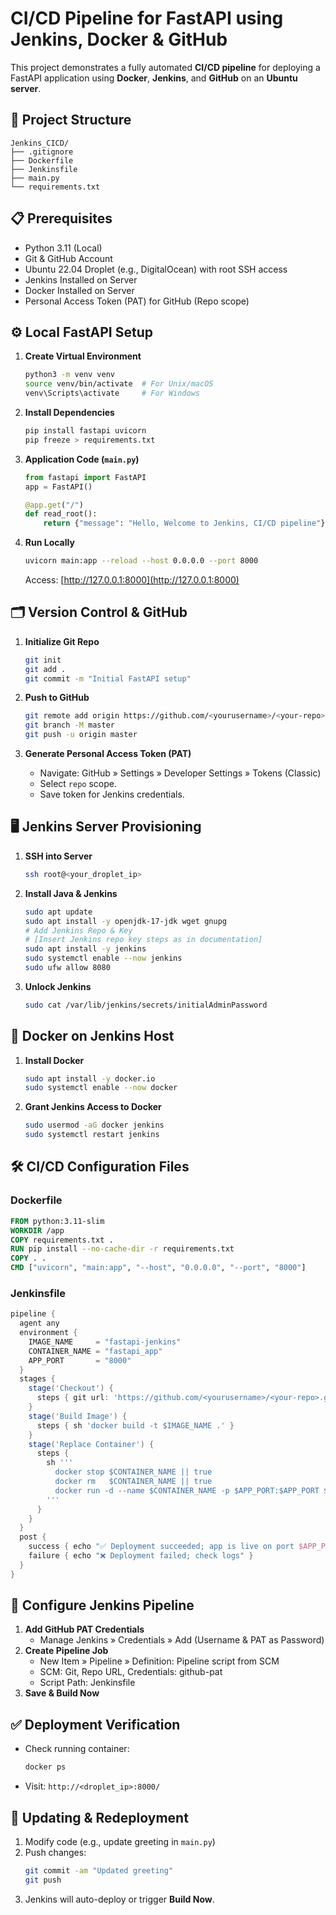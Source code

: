 
# CI/CD Pipeline for FastAPI using Jenkins, Docker & GitHub

This project demonstrates a fully automated **CI/CD pipeline** for deploying a FastAPI application using **Docker**, **Jenkins**, and **GitHub** on an **Ubuntu server**.

## 📂 Project Structure
```
Jenkins_CICD/
├── .gitignore
├── Dockerfile
├── Jenkinsfile
├── main.py
└── requirements.txt
```

## 📋 Prerequisites
- Python 3.11 (Local)
- Git & GitHub Account
- Ubuntu 22.04 Droplet (e.g., DigitalOcean) with root SSH access
- Jenkins Installed on Server
- Docker Installed on Server
- Personal Access Token (PAT) for GitHub (Repo scope)

## ⚙️ Local FastAPI Setup
1. **Create Virtual Environment**
    ```bash
    python3 -m venv venv
    source venv/bin/activate  # For Unix/macOS
    venv\Scripts\activate     # For Windows
    ```

2. **Install Dependencies**
    ```bash
    pip install fastapi uvicorn
    pip freeze > requirements.txt
    ```

3. **Application Code (`main.py`)**
    ```python
    from fastapi import FastAPI
    app = FastAPI()

    @app.get("/")
    def read_root():
        return {"message": "Hello, Welcome to Jenkins, CI/CD pipeline"}
    ```

4. **Run Locally**
    ```bash
    uvicorn main:app --reload --host 0.0.0.0 --port 8000
    ```
    Access: [http://127.0.0.1:8000](http://127.0.0.1:8000)

## 🗂️ Version Control & GitHub
1. **Initialize Git Repo**
    ```bash
    git init
    git add .
    git commit -m "Initial FastAPI setup"
    ```

2. **Push to GitHub**
    ```bash
    git remote add origin https://github.com/<yourusername>/<your-repo>.git
    git branch -M master
    git push -u origin master
    ```

3. **Generate Personal Access Token (PAT)**
    - Navigate: GitHub » Settings » Developer Settings » Tokens (Classic)
    - Select `repo` scope.
    - Save token for Jenkins credentials.

## 🖥️ Jenkins Server Provisioning
1. **SSH into Server**
    ```bash
    ssh root@<your_droplet_ip>
    ```

2. **Install Java & Jenkins**
    ```bash
    sudo apt update
    sudo apt install -y openjdk-17-jdk wget gnupg
    # Add Jenkins Repo & Key
    # [Insert Jenkins repo key steps as in documentation]
    sudo apt install -y jenkins
    sudo systemctl enable --now jenkins
    sudo ufw allow 8080
    ```

3. **Unlock Jenkins**
    ```bash
    sudo cat /var/lib/jenkins/secrets/initialAdminPassword
    ```

## 🐳 Docker on Jenkins Host
1. **Install Docker**
    ```bash
    sudo apt install -y docker.io
    sudo systemctl enable --now docker
    ```

2. **Grant Jenkins Access to Docker**
    ```bash
    sudo usermod -aG docker jenkins
    sudo systemctl restart jenkins
    ```

## 🛠️ CI/CD Configuration Files
### Dockerfile
```Dockerfile
FROM python:3.11-slim
WORKDIR /app
COPY requirements.txt .
RUN pip install --no-cache-dir -r requirements.txt
COPY . .
CMD ["uvicorn", "main:app", "--host", "0.0.0.0", "--port", "8000"]
```

### Jenkinsfile
```groovy
pipeline {
  agent any
  environment {
    IMAGE_NAME     = "fastapi-jenkins"
    CONTAINER_NAME = "fastapi_app"
    APP_PORT       = "8000"
  }
  stages {
    stage('Checkout') {
      steps { git url: 'https://github.com/<yourusername>/<your-repo>.git', credentialsId: 'github-pat' }
    }
    stage('Build Image') {
      steps { sh 'docker build -t $IMAGE_NAME .' }
    }
    stage('Replace Container') {
      steps {
        sh '''
          docker stop $CONTAINER_NAME || true
          docker rm   $CONTAINER_NAME || true
          docker run -d --name $CONTAINER_NAME -p $APP_PORT:$APP_PORT $IMAGE_NAME
        '''
      }
    }
  }
  post {
    success { echo "✅ Deployment succeeded; app is live on port $APP_PORT" }
    failure { echo "❌ Deployment failed; check logs" }
  }
}
```

## 🔄 Configure Jenkins Pipeline
1. **Add GitHub PAT Credentials**
    - Manage Jenkins » Credentials » Add (Username & PAT as Password)
2. **Create Pipeline Job**
    - New Item » Pipeline » Definition: Pipeline script from SCM
    - SCM: Git, Repo URL, Credentials: github-pat
    - Script Path: Jenkinsfile
3. **Save & Build Now**

## ✅ Deployment Verification
- Check running container:
    ```bash
    docker ps
    ```
- Visit: `http://<droplet_ip>:8000/`

## 🔄 Updating & Redeployment
1. Modify code (e.g., update greeting in `main.py`)
2. Push changes:
    ```bash
    git commit -am "Updated greeting"
    git push
    ```
3. Jenkins will auto-deploy or trigger **Build Now**.

